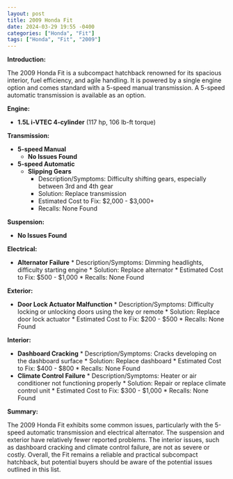 ```yaml
---
layout: post
title: 2009 Honda Fit
date: 2024-03-29 19:55 -0400
categories: ["Honda", "Fit"]
tags: ["Honda", "Fit", "2009"]
---
```

**Introduction:**

The 2009 Honda Fit is a subcompact hatchback renowned for its spacious interior, fuel efficiency, and agile handling. It is powered by a single engine option and comes standard with a 5-speed manual transmission. A 5-speed automatic transmission is available as an option.

**Engine:**

* **1.5L i-VTEC 4-cylinder** (117 hp, 106 lb-ft torque)

**Transmission:**

* **5-speed Manual**
    * **No Issues Found**
* **5-speed Automatic**
    * **Slipping Gears**
        * Description/Symptoms: Difficulty shifting gears, especially between 3rd and 4th gear
        * Solution: Replace transmission
        * Estimated Cost to Fix: $2,000 - $3,000+
        * Recalls: None Found

**Suspension:**

* **No Issues Found**

**Electrical:**

* **Alternator Failure**
        * Description/Symptoms: Dimming headlights, difficulty starting engine
        * Solution: Replace alternator
        * Estimated Cost to Fix: $500 - $1,000
        * Recalls: None Found

**Exterior:**

* **Door Lock Actuator Malfunction**
        * Description/Symptoms: Difficulty locking or unlocking doors using the key or remote
        * Solution: Replace door lock actuator
        * Estimated Cost to Fix: $200 - $500
        * Recalls: None Found

**Interior:**

* **Dashboard Cracking**
        * Description/Symptoms: Cracks developing on the dashboard surface
        * Solution: Replace dashboard
        * Estimated Cost to Fix: $400 - $800
        * Recalls: None Found
* **Climate Control Failure**
        * Description/Symptoms: Heater or air conditioner not functioning properly
        * Solution: Repair or replace climate control unit
        * Estimated Cost to Fix: $300 - $1,000
        * Recalls: None Found

**Summary:**

The 2009 Honda Fit exhibits some common issues, particularly with the 5-speed automatic transmission and electrical alternator. The suspension and exterior have relatively fewer reported problems. The interior issues, such as dashboard cracking and climate control failure, are not as severe or costly. Overall, the Fit remains a reliable and practical subcompact hatchback, but potential buyers should be aware of the potential issues outlined in this list.
